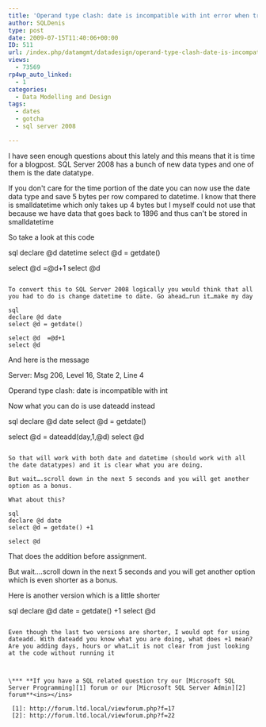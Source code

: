 ```yaml
---
title: 'Operand type clash: date is incompatible with int error when trying to do +1 on a date data type in SQL Server 2008'
author: SQLDenis
type: post
date: 2009-07-15T11:40:06+00:00
ID: 511
url: /index.php/datamgmt/datadesign/operand-type-clash-date-is-incompatible-2008/
views:
  - 73569
rp4wp_auto_linked:
  - 1
categories:
  - Data Modelling and Design
tags:
  - dates
  - gotcha
  - sql server 2008

---
```

I have seen enough questions about this lately and this means that it is time for a blogpost. SQL Server 2008 has a bunch of new data types and one of them is the date datatype.
  
If you don't care for the time portion of the date you can now use the date data type and save 5 bytes per row compared to datetime. I know that there is smalldatetime which only takes up 4 bytes but I myself could not use that because we have data that goes back to 1896 and thus can't be stored in smalldatetime

So take a look at this code

sql
declare @d datetime
select @d = getdate()

select @d  =@d+1
select @d
```

To convert this to SQL Server 2008 logically you would think that all you had to do is change datetime to date. Go ahead…run it…make my day

sql
declare @d date
select @d = getdate()

select @d  =@d+1
select @d
```

And here is the message
  
Server: Msg 206, Level 16, State 2, Line 4
  
Operand type clash: date is incompatible with int

Now what you can do is use dateadd instead

sql
declare @d date
select @d = getdate()

select @d  = dateadd(day,1,@d)
select @d
```

So that will work with both date and datetime (should work with all the date datatypes) and it is clear what you are doing.

But wait….scroll down in the next 5 seconds and you will get another option as a bonus.

What about this?

sql
declare @d date 
select @d = getdate() +1

select @d  
```

That does the addition before assignment.

But wait….scroll down in the next 5 seconds and you will get another option which is even shorter as a bonus.

Here is another version which is a little shorter

sql
declare @d date = getdate() +1
select @d 
```

Even though the last two versions are shorter, I would opt for using dateadd. With dateadd you know what you are doing, what does +1 mean? Are you adding days, hours or what…it is not clear from just looking at the code without running it



\*** **If you have a SQL related question try our [Microsoft SQL Server Programming][1] forum or our [Microsoft SQL Server Admin][2] forum**<ins></ins>

 [1]: http://forum.ltd.local/viewforum.php?f=17
 [2]: http://forum.ltd.local/viewforum.php?f=22